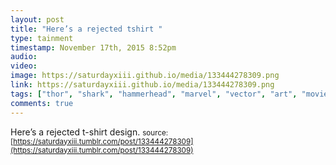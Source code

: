 ```yaml
---
layout: post
title: "Here’s a rejected tshirt "
type: tainment
timestamp: November 17th, 2015 8:52pm
audio: 
video: 
image: https://saturdayxiii.github.io/media/133444278309.png
link: https://saturdayxiii.github.io/media/133444278309.png
tags: ["thor", "shark", "hammerhead", "marvel", "vector", "art", "movie", "comic"]
comments: true
---
```

Here’s a rejected t-shirt design.
<small>source: [https://saturdayxiii.tumblr.com/post/133444278309](https://saturdayxiii.tumblr.com/post/133444278309)</small>